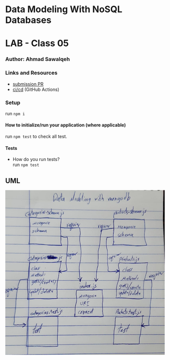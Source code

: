 # Data Modeling With NoSQL Databases

# LAB - Class 05

### Author: Ahmad Sawalqeh

### Links and Resources

- [submission PR](https://github.com/Ahmad-Sawalqeh/Data-Modeling-NoSQL-DB/pull/1)
- [ci/cd](https://github.com/Ahmad-Sawalqeh/Data-Modeling-NoSQL-DB/runs/424175973?check_suite_focus=true) (GitHub Actions)

### Setup
run `npm i`

#### How to initialize/run your application (where applicable)
run `npm test` to check all test.

#### Tests

- How do you run tests?<br>
  run `npm test`

## UML

![](./assert/data-model-with-mongodb.jpeg)
